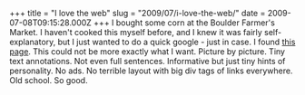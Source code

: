 +++
title = "I love the web"
slug = "2009/07/i-love-the-web/"
date = 2009-07-08T09:15:28.000Z
+++
I bought some corn at the Boulder Farmer's Market. I haven't cooked this myself before, and I knew it was fairly self-explanatory, but I just wanted to do a quick google - just in case. I found [this page](http://www.cornonthecobrecipe.com/boiled-corn-on-the-cob/). This could not be more exactly what I want. Picture by picture. Tiny text annotations. Not even full sentences. Informative but just tiny hints of personality. No ads. No terrible layout with big div tags of links everywhere. Old school. So good.